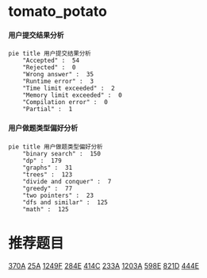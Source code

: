 # tomato_potato

<!-- tabs:start -->



#### **用户提交结果分析**

```mermaid
pie title 用户提交结果分析
    "Accepted" :  54
    "Rejected" :  0
    "Wrong answer" :  35
    "Runtime error" :  3
    "Time limit exceeded" :  2
    "Memory limit exceeded" :  0
    "Compilation error" :  0
    "Partial" :  1
```

#### **用户做题类型偏好分析**

```mermaid
pie title 用户做题类型偏好分析
    "binary search" :  150
    "dp" :  179
    "graphs" :  31
    "trees" :  123
    "divide and conquer" :  7
    "greedy" :  77
    "two pointers" :  23
    "dfs and similar" :  125
    "math" :  125
```



<!-- tabs:end -->
# 推荐题目
[370A](https://codeforces.com/contest/370/problem/A)
[25A](https://codeforces.com/contest/25/problem/A)
[1249F](https://codeforces.com/contest/1249/problem/F)
[284E](https://codeforces.com/contest/284/problem/E)
[414C](https://codeforces.com/contest/414/problem/C)
[233A](https://codeforces.com/contest/233/problem/A)
[1203A](https://codeforces.com/contest/1203/problem/A)
[598E](https://codeforces.com/contest/598/problem/E)
[821D](https://codeforces.com/contest/821/problem/D)
[444E](https://codeforces.com/contest/444/problem/E)
